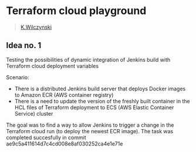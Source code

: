 ﻿# Terraform cloud playground 
 
 > [K.Wilczynski](krzysztof.wilczynski@pm.me)
 
 ## Idea no. 1
 Testing the possibilities of dynamic integration of Jenkins build with Terraform cloud deployment variables
 
 Scenario:
  - There is a distributed Jenkins build server that deploys Docker images to Amazon ECR (AWS container registry)
  - There is a need to update the version of the freshly built container in the HCL files of Terraform deployment to ECS (AWS Elastic Container Service) cluster
 
 The goal was to find a way to allow Jenkins to trigger a change in the Terraform cloud run (to deploy the newest ECR image).
 The task was completed succesfully in commit ae9c5a411614d7c4cd008e8af030252ca4e1e71e
